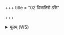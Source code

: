+++
title = "02 विजातिरो ऽसि"

+++
<details><summary>मूलम् (WS)</summary>

विजातिरो ऽसि स्वाहा ॥ २ ॥
</details>